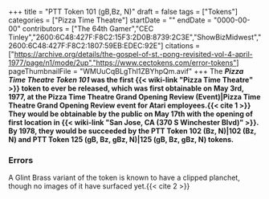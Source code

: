 +++
title = "PTT Token 101 (gB,Bz, N)"
draft = false
tags = ["Tokens"]
categories = ["Pizza Time Theatre"]
startDate = ""
endDate = "0000-00-00"
contributors = ["The 64th Gamer","CEC Tinley","2600:6C48:427F:F8C2:15F3:2D0B:8739:2C3E","ShowBizMidwest","2600:6C48:427F:F8C2:1807:59EB:EDEC:92E"]
citations = ["https://archive.org/details/the-gospel-of-st.-pong-revisited-vol-4-april-1977/page/n1/mode/2up","https://www.cectokens.com/error-tokens"]
pageThumbnailFile = "WMUuCqBLgThl1ZBYhpQm.avif"
+++
The ***Pizza Time Theatre Token 101* was the first {{< wiki-link "Pizza Time Theatre" >}} token to ever be released, which was first obtainable on May 3rd, 1977, at the Pizza Time Theatre Grand Opening Review (Event)|Pizza Time Theatre Grand Opening Review event for Atari employees.{{< cite 1 >}}
They would be obtainable by the public on May 17th with the opening of first location in {{< wiki-link "San Jose, CA (370 S Winchester Blvd)" >}}. By 1978, they would be succeeded by the PTT Token 102 (Bz, N)|102 (Bz, N) and PTT Token 125 (gB, Bz, gBz, N)|125 (gB, Bz, gBz, N) tokens.**

### Errors

A Glint Brass variant of the token is known to have a clipped planchet, though no images of it have surfaced yet.{{< cite 2 >}}
